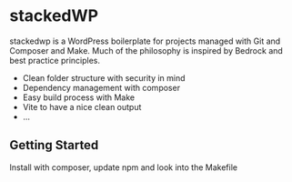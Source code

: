 # stackedWP

stackedwp is a WordPress boilerplate for projects managed with Git and Composer and Make. Much of the philosophy is inspired by Bedrock and best practice principles.

- Clean folder structure with security in mind
- Dependency management with composer
- Easy build process with Make
- Vite to have a nice clean output
- ...


## Getting Started

Install with composer, update npm and look into the Makefile